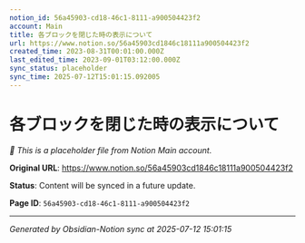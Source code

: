 ```yaml
---
notion_id: 56a45903-cd18-46c1-8111-a900504423f2
account: Main
title: 各ブロックを閉じた時の表示について
url: https://www.notion.so/56a45903cd1846c18111a900504423f2
created_time: 2023-08-31T00:01:00.000Z
last_edited_time: 2023-09-01T03:12:00.000Z
sync_status: placeholder
sync_time: 2025-07-12T15:01:15.092005
---
```


# 各ブロックを閉じた時の表示について

*🔄 This is a placeholder file from Notion Main account.*

**Original URL**: https://www.notion.so/56a45903cd1846c18111a900504423f2

**Status**: Content will be synced in a future update.

**Page ID**: `56a45903-cd18-46c1-8111-a900504423f2`

---

*Generated by Obsidian-Notion sync at 2025-07-12 15:01:15*
